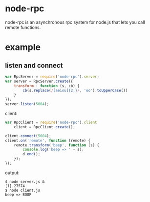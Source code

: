 node-rpc
========

node-rpc is an asynchronous rpc system for node.js that lets you call remote functions.

# example

## listen and connect
``` js
var RpcServer = require('node-rpc').server;
var server = RpcServer.create({
    transform : function (s, cb) {
        cb(s.replace(/[aeiou]{2,}/, 'oo').toUpperCase())
    }
});
server.listen(5004);
```
client:

``` js
var RpcClient = require('node-rpc').client
	client = RpcClient.create();

client.connect(5004);
client.on('remote', function (remote) {
    remote.transform('beep', function (s) {
        console.log('beep => ' + s);
        d.end();
    });
});
```

output:

```
$ node server.js &
[1] 27574
$ node client.js
beep => BOOP
```